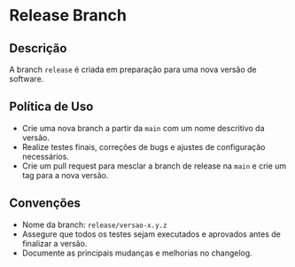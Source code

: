# Release Branch

## Descrição

A branch `release` é criada em preparação para uma nova versão de software.

## Política de Uso

- Crie uma nova branch a partir da `main` com um nome descritivo da versão.
- Realize testes finais, correções de bugs e ajustes de configuração necessários.
- Crie um pull request para mesclar a branch de release na `main` e crie um tag para a nova versão.

## Convenções

- Nome da branch: `release/versao-x.y.z`
- Assegure que todos os testes sejam executados e aprovados antes de finalizar a versão.
- Documente as principais mudanças e melhorias no changelog.
